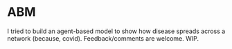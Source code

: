 # ABM
 I tried to build an agent-based model to show how disease spreads across a network (because, covid). Feedback/comments are welcome. WIP.
